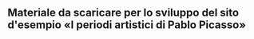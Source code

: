 ## Materiale da scaricare per lo sviluppo del sito d'esempio «I periodi artistici di Pablo Picasso»
